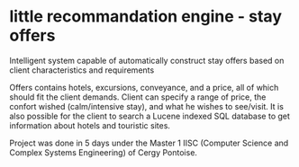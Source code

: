 # little recommandation engine - stay offers

Intelligent system capable of automatically construct stay offers based on client characteristics and requirements

Offers contains hotels, excursions, conveyance, and a price, all of which should fit the client demands.
Client can specify a range of price, the confort wished (calm/intensive stay), and what he wishes to see/visit.
It is also possible for the client to search a Lucene indexed SQL database to get information about hotels and touristic sites.

Project was done in 5 days under the Master 1 IISC (Computer Science and Complex Systems Engineering) of Cergy Pontoise.
